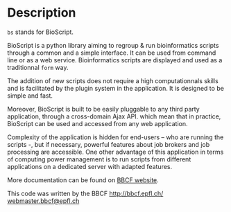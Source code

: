 Description
====================
`bs` stands for BioScript.

BioScript is a python library aiming to regroup & run bioinformatics scripts
through a common and a simple interface. It can be used from command line or as a web service. Bioinformatics scripts
are displayed and used as a traditionnal `form` way.


The addition of new scripts does not require a high computationnals skills and is facilitated
by the plugin system in the application. It is designed to be simple and fast.


Moreover, BioScript is built to be easily pluggable to any third party application, through a cross-domain Ajax API.
which mean that in practice, BioScript can be used and accessed from any web application.


Complexity of the application is hidden for end-users – who are running the scripts -,
but if necessary, powerful features about job brokers and job processing are accessible.
One other advantage of this application in terms of computing power management
is to run scripts from different applications on a dedicated server with adapted features.

More documentation can be found on [BBCF website](http://bbcf.epfl.ch/bs/).


 This code was written by the BBCF
 http://bbcf.epfl.ch/              
 webmaster.bbcf@epfl.ch            
